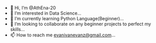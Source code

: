 - 👋 Hi, I’m @AthEna-20
- 👀 I’m interested in Data Science...
- 🌱 I’m currently learning Python Language(Beginner)...
- 💞️ I’m looking to collaborate on any beginner projects to perfect my skills...
- 📫 How to reach me evanivanevanz@gmail.com...

<!---
AthEna-20/AthEna-20 is a ✨ special ✨ repository because its `README.md` (this file) appears on your GitHub profile.
You can click the Preview link to take a look at your changes.
--->
